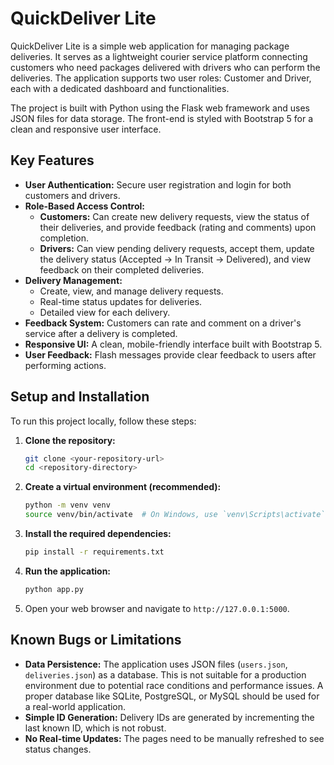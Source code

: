 # QuickDeliver Lite

QuickDeliver Lite is a simple web application for managing package deliveries. It serves as a lightweight courier service platform connecting customers who need packages delivered with drivers who can perform the deliveries. The application supports two user roles: Customer and Driver, each with a dedicated dashboard and functionalities.

The project is built with Python using the Flask web framework and uses JSON files for data storage. The front-end is styled with Bootstrap 5 for a clean and responsive user interface.

## Key Features

*   **User Authentication:** Secure user registration and login for both customers and drivers.
*   **Role-Based Access Control:**
    *   **Customers:** Can create new delivery requests, view the status of their deliveries, and provide feedback (rating and comments) upon completion.
    *   **Drivers:** Can view pending delivery requests, accept them, update the delivery status (Accepted -> In Transit -> Delivered), and view feedback on their completed deliveries.
*   **Delivery Management:**
    *   Create, view, and manage delivery requests.
    *   Real-time status updates for deliveries.
    *   Detailed view for each delivery.
*   **Feedback System:** Customers can rate and comment on a driver's service after a delivery is completed.
*   **Responsive UI:** A clean, mobile-friendly interface built with Bootstrap 5.
*   **User Feedback:** Flash messages provide clear feedback to users after performing actions.

## Setup and Installation

To run this project locally, follow these steps:

1.  **Clone the repository:**
    ```bash
    git clone <your-repository-url>
    cd <repository-directory>
    ```

2.  **Create a virtual environment (recommended):**
    ```bash
    python -m venv venv
    source venv/bin/activate  # On Windows, use `venv\Scripts\activate`
    ```

3.  **Install the required dependencies:**
    ```bash
    pip install -r requirements.txt
    ```

4.  **Run the application:**
    ```bash
    python app.py
    ```

5.  Open your web browser and navigate to `http://127.0.0.1:5000`.

## Known Bugs or Limitations

*   **Data Persistence:** The application uses JSON files (`users.json`, `deliveries.json`) as a database. This is not suitable for a production environment due to potential race conditions and performance issues. A proper database like SQLite, PostgreSQL, or MySQL should be used for a real-world application.
*   **Simple ID Generation:** Delivery IDs are generated by incrementing the last known ID, which is not robust.
*   **No Real-time Updates:** The pages need to be manually refreshed to see status changes.